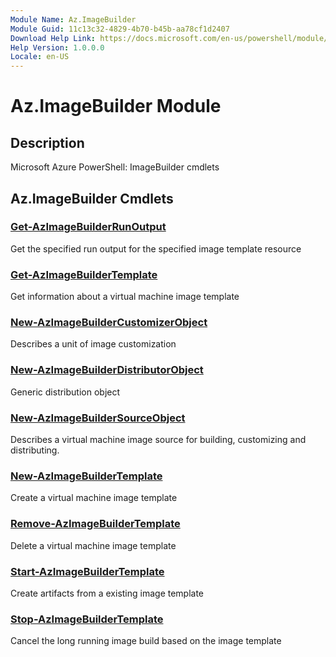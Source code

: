 ```yaml
---
Module Name: Az.ImageBuilder
Module Guid: 11c13c32-4829-4b70-b45b-aa78cf1d2407
Download Help Link: https://docs.microsoft.com/en-us/powershell/module/az.imagebuilder
Help Version: 1.0.0.0
Locale: en-US
---
```


# Az.ImageBuilder Module
## Description
Microsoft Azure PowerShell: ImageBuilder cmdlets

## Az.ImageBuilder Cmdlets
### [Get-AzImageBuilderRunOutput](Get-AzImageBuilderRunOutput.md)
Get the specified run output for the specified image template resource

### [Get-AzImageBuilderTemplate](Get-AzImageBuilderTemplate.md)
Get information about a virtual machine image template

### [New-AzImageBuilderCustomizerObject](New-AzImageBuilderCustomizerObject.md)
Describes a unit of image customization

### [New-AzImageBuilderDistributorObject](New-AzImageBuilderDistributorObject.md)
Generic distribution object

### [New-AzImageBuilderSourceObject](New-AzImageBuilderSourceObject.md)
Describes a virtual machine image source for building, customizing and distributing.

### [New-AzImageBuilderTemplate](New-AzImageBuilderTemplate.md)
Create a virtual machine image template

### [Remove-AzImageBuilderTemplate](Remove-AzImageBuilderTemplate.md)
Delete a virtual machine image template

### [Start-AzImageBuilderTemplate](Start-AzImageBuilderTemplate.md)
Create artifacts from a existing image template

### [Stop-AzImageBuilderTemplate](Stop-AzImageBuilderTemplate.md)
Cancel the long running image build based on the image template

